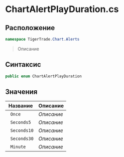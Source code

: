 
# ChartAlertPlayDuration.cs
## Расположение
```csharp
namespace TigerTrade.Chart.Alerts
```



> Описание

## Синтаксис
```csharp
public enum ChartAlertPlayDuration
```


## Значения
| Название | Описание |
| --- | --- |
| ` Once` | *Описание* |
| ` Seconds5` | *Описание* |
| ` Seconds10` | *Описание* |
| ` Seconds30` | *Описание* |
| ` Minute` | *Описание* |




